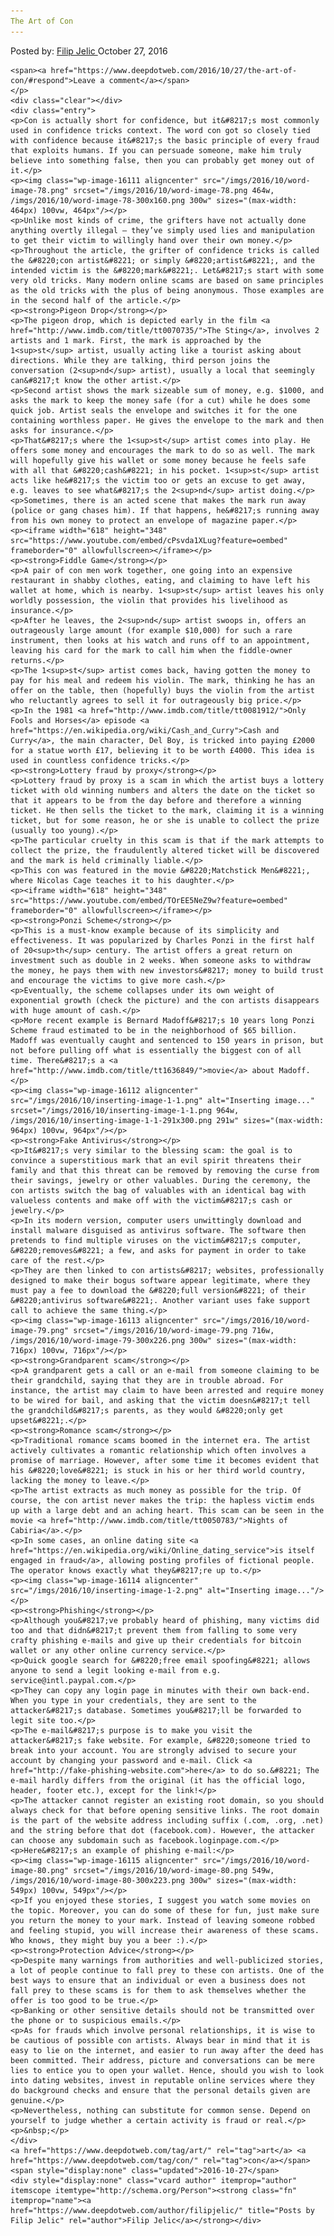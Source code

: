 ```yaml
---
The Art of Con
---
```

<article class="post-listing post-16109 post type-post status-publish format-standard has-post-thumbnail hentry  tag-art tag-con">
    <div class="post-inner">
        <span>Posted by: <a href="https://www.deepdotweb.com/author/filipjelic/" title="">Filip Jelic </a></span>
    <span>October 27, 2016</span>
    
    <span><a href="https://www.deepdotweb.com/2016/10/27/the-art-of-con/#respond">Leave a comment</a></span>
    </p>
    <div class="clear"></div>
    <div class="entry">
    <p>Con is actually short for confidence, but it&#8217;s most commonly used in confidence tricks context. The word con got so closely tied with confidence because it&#8217;s the basic principle of every fraud that exploits humans. If you can persuade someone, make him truly believe into something false, then you can probably get money out of it.</p>
    <p><img class="wp-image-16111 aligncenter" src="/imgs/2016/10/word-image-78.png" srcset="/imgs/2016/10/word-image-78.png 464w, /imgs/2016/10/word-image-78-300x160.png 300w" sizes="(max-width: 464px) 100vw, 464px"/></p>
    <p>Unlike most kinds of crime, the grifters have not actually done anything overtly illegal – they’ve simply used lies and manipulation to get their victim to willingly hand over their own money.</p>
    <p>Throughout the article, the grifter of confidence tricks is called the &#8220;con artist&#8221; or simply &#8220;artist&#8221;, and the intended victim is the &#8220;mark&#8221;. Let&#8217;s start with some very old tricks. Many modern online scams are based on same principles as the old tricks with the plus of being anonymous. Those examples are in the second half of the article.</p>
    <p><strong>Pigeon Drop</strong></p>
    <p>The pigeon drop, which is depicted early in the film <a href="http://www.imdb.com/title/tt0070735/">The Sting</a>, involves 2 artists and 1 mark. First, the mark is approached by the 1<sup>st</sup> artist, usually acting like a tourist asking about directions. While they are talking, third person joins the conversation (2<sup>nd</sup> artist), usually a local that seemingly can&#8217;t know the other artist.</p>
    <p>Second artist shows the mark sizeable sum of money, e.g. $1000, and asks the mark to keep the money safe (for a cut) while he does some quick job. Artist seals the envelope and switches it for the one containing worthless paper. He gives the envelope to the mark and then asks for insurance.</p>
    <p>That&#8217;s where the 1<sup>st</sup> artist comes into play. He offers some money and encourages the mark to do so as well. The mark will hopefully give his wallet or some money because he feels safe with all that &#8220;cash&#8221; in his pocket. 1<sup>st</sup> artist acts like he&#8217;s the victim too or gets an excuse to get away, e.g. leaves to see what&#8217;s the 2<sup>nd</sup> artist doing.</p>
    <p>Sometimes, there is an acted scene that makes the mark run away (police or gang chases him). If that happens, he&#8217;s running away from his own money to protect an envelope of magazine paper.</p>
    <p><iframe width="618" height="348" src="https://www.youtube.com/embed/cPsvda1XLug?feature=oembed" frameborder="0" allowfullscreen></iframe></p>
    <p><strong>Fiddle Game</strong></p>
    <p>A pair of con men work together, one going into an expensive restaurant in shabby clothes, eating, and claiming to have left his wallet at home, which is nearby. 1<sup>st</sup> artist leaves his only worldly possession, the violin that provides his livelihood as insurance.</p>
    <p>After he leaves, the 2<sup>nd</sup> artist swoops in, offers an outrageously large amount (for example $10,000) for such a rare instrument, then looks at his watch and runs off to an appointment, leaving his card for the mark to call him when the fiddle-owner returns.</p>
    <p>The 1<sup>st</sup> artist comes back, having gotten the money to pay for his meal and redeem his violin. The mark, thinking he has an offer on the table, then (hopefully) buys the violin from the artist who reluctantly agrees to sell it for outrageously big price.</p>
    <p>In the 1981 <a href="http://www.imdb.com/title/tt0081912/">Only Fools and Horses</a> episode <a href="https://en.wikipedia.org/wiki/Cash_and_Curry">Cash and Curry</a>, the main character, Del Boy, is tricked into paying £2000 for a statue worth £17, believing it to be worth £4000. This idea is used in countless confidence tricks.</p>
    <p><strong>Lottery fraud by proxy</strong></p>
    <p>Lottery fraud by proxy is a scam in which the artist buys a lottery ticket with old winning numbers and alters the date on the ticket so that it appears to be from the day before and therefore a winning ticket. He then sells the ticket to the mark, claiming it is a winning ticket, but for some reason, he or she is unable to collect the prize (usually too young).</p>
    <p>The particular cruelty in this scam is that if the mark attempts to collect the prize, the fraudulently altered ticket will be discovered and the mark is held criminally liable.</p>
    <p>This con was featured in the movie &#8220;Matchstick Men&#8221;, where Nicolas Cage teaches it to his daughter.</p>
    <p><iframe width="618" height="348" src="https://www.youtube.com/embed/TOrEE5NeZ9w?feature=oembed" frameborder="0" allowfullscreen></iframe></p>
    <p><strong>Ponzi Scheme</strong></p>
    <p>This is a must-know example because of its simplicity and effectiveness. It was popularized by Charles Ponzi in the first half of 20<sup>th</sup> century. The artist offers a great return on investment such as double in 2 weeks. When someone asks to withdraw the money, he pays them with new investors&#8217; money to build trust and encourage the victims to give more cash.</p>
    <p>Eventually, the scheme collapses under its own weight of exponential growth (check the picture) and the con artists disappears with huge amount of cash.</p>
    <p>More recent example is Bernard Madoff&#8217;s 10 years long Ponzi Scheme fraud estimated to be in the neighborhood of $65 billion. Madoff was eventually caught and sentenced to 150 years in prison, but not before pulling off what is essentially the biggest con of all time. There&#8217;s a <a href="http://www.imdb.com/title/tt1636849/">movie</a> about Madoff.</p>
    <p><img class="wp-image-16112 aligncenter" src="/imgs/2016/10/inserting-image-1-1.png" alt="Inserting image..." srcset="/imgs/2016/10/inserting-image-1-1.png 964w, /imgs/2016/10/inserting-image-1-1-291x300.png 291w" sizes="(max-width: 964px) 100vw, 964px"/></p>
    <p><strong>Fake Antivirus</strong></p>
    <p>It&#8217;s very similar to the blessing scam: the goal is to convince a superstitious mark that an evil spirit threatens their family and that this threat can be removed by removing the curse from their savings, jewelry or other valuables. During the ceremony, the con artists switch the bag of valuables with an identical bag with valueless contents and make off with the victim&#8217;s cash or jewelry.</p>
    <p>In its modern version, computer users unwittingly download and install malware disguised as antivirus software. The software then pretends to find multiple viruses on the victim&#8217;s computer, &#8220;removes&#8221; a few, and asks for payment in order to take care of the rest.</p>
    <p>They are then linked to con artists&#8217; websites, professionally designed to make their bogus software appear legitimate, where they must pay a fee to download the &#8220;full version&#8221; of their &#8220;antivirus software&#8221;. Another variant uses fake support call to achieve the same thing.</p>
    <p><img class="wp-image-16113 aligncenter" src="/imgs/2016/10/word-image-79.png" srcset="/imgs/2016/10/word-image-79.png 716w, /imgs/2016/10/word-image-79-300x226.png 300w" sizes="(max-width: 716px) 100vw, 716px"/></p>
    <p><strong>Grandparent scam</strong></p>
    <p>A grandparent gets a call or an e-mail from someone claiming to be their grandchild, saying that they are in trouble abroad. For instance, the artist may claim to have been arrested and require money to be wired for bail, and asking that the victim doesn&#8217;t tell the grandchild&#8217;s parents, as they would &#8220;only get upset&#8221;.</p>
    <p><strong>Romance scam</strong></p>
    <p>Traditional romance scams boomed in the internet era. The artist actively cultivates a romantic relationship which often involves a promise of marriage. However, after some time it becomes evident that his &#8220;love&#8221; is stuck in his or her third world country, lacking the money to leave.</p>
    <p>The artist extracts as much money as possible for the trip. Of course, the con artist never makes the trip: the hapless victim ends up with a large debt and an aching heart. This scam can be seen in the movie <a href="http://www.imdb.com/title/tt0050783/">Nights of Cabiria</a>.</p>
    <p>In some cases, an online dating site <a href="https://en.wikipedia.org/wiki/Online_dating_service">is itself engaged in fraud</a>, allowing posting profiles of fictional people. The operator knows exactly what they&#8217;re up to.</p>
    <p><img class="wp-image-16114 aligncenter" src="/imgs/2016/10/inserting-image-1-2.png" alt="Inserting image..."/></p>
    <p><strong>Phishing</strong></p>
    <p>Although you&#8217;ve probably heard of phishing, many victims did too and that didn&#8217;t prevent them from falling to some very crafty phishing e-mails and give up their credentials for bitcoin wallet or any other online currency service.</p>
    <p>Quick google search for &#8220;free email spoofing&#8221; allows anyone to send a legit looking e-mail from e.g. service@intl.paypal.com.</p>
    <p>They can copy any login page in minutes with their own back-end. When you type in your credentials, they are sent to the attacker&#8217;s database. Sometimes you&#8217;ll be forwarded to legit site too.</p>
    <p>The e-mail&#8217;s purpose is to make you visit the attacker&#8217;s fake website. For example, &#8220;someone tried to break into your account. You are strongly advised to secure your account by changing your password and e-mail. Click <a href="http://fake-phishing-website.com">here</a> to do so.&#8221; The e-mail hardly differs from the original (it has the official logo, header, footer etc.), except for the link!</p>
    <p>The attacker cannot register an existing root domain, so you should always check for that before opening sensitive links. The root domain is the part of the website address including suffix (.com, .org, .net) and the string before that dot (facebook.com). However, the attacker can choose any subdomain such as facebook.loginpage.com.</p>
    <p>Here&#8217;s an example of phishing e-mail:</p>
    <p><img class="wp-image-16115 aligncenter" src="/imgs/2016/10/word-image-80.png" srcset="/imgs/2016/10/word-image-80.png 549w, /imgs/2016/10/word-image-80-300x223.png 300w" sizes="(max-width: 549px) 100vw, 549px"/></p>
    <p>If you enjoyed these stories, I suggest you watch some movies on the topic. Moreover, you can do some of these for fun, just make sure you return the money to your mark. Instead of leaving someone robbed and feeling stupid, you will increase their awareness of these scams. Who knows, they might buy you a beer :).</p>
    <p><strong>Protection Advice</strong></p>
    <p>Despite many warnings from authorities and well-publicized stories, a lot of people continue to fall prey to these con artists. One of the best ways to ensure that an individual or even a business does not fall prey to these scams is for them to ask themselves whether the offer is too good to be true.</p>
    <p>Banking or other sensitive details should not be transmitted over the phone or to suspicious emails.</p>
    <p>As for frauds which involve personal relationships, it is wise to be cautious of possible con artists. Always bear in mind that it is easy to lie on the internet, and easier to run away after the deed has been committed. Their address, picture and conversations can be mere lies to entice you to open your wallet. Hence, should you wish to look into dating websites, invest in reputable online services where they do background checks and ensure that the personal details given are genuine.</p>
    <p>Nevertheless, nothing can substitute for common sense. Depend on yourself to judge whether a certain activity is fraud or real.</p>
    <p>&nbsp;</p>
    </div>
    <a href="https://www.deepdotweb.com/tag/art/" rel="tag">art</a> <a href="https://www.deepdotweb.com/tag/con/" rel="tag">con</a></span> <span style="display:none" class="updated">2016-10-27</span>
    <div style="display:none" class="vcard author" itemprop="author" itemscope itemtype="http://schema.org/Person"><strong class="fn" itemprop="name"><a href="https://www.deepdotweb.com/author/filipjelic/" title="Posts by Filip Jelic" rel="author">Filip Jelic</a></strong></div>
    
